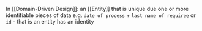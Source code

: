 In [[Domain-Driven Design]]: an [[Entity]] that is unique due one or more identifiable pieces of data e.g. `date of process` + `last name of requiree` or `id` - that is an entity has an identity